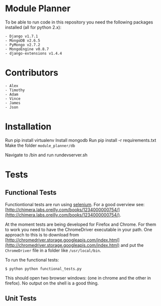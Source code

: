 # Module Planner

To be able to run code in this repository you need the following packages
installed (all for python 2.x):

    - Django v1.7.1
    - MongoDB v2.6.5
    - PyMongo v2.7.2
    - MongoEngine v0.8.7
    - django-extensions v1.4.4

# Contributors

    - Alex
    - Timothy
    - Adam
    - Vince
    - James
    - Json

# Installation

Run pip install virtualenv
Install mongodb
Run pip install -r requirements.txt
Make the folder `module_planner/db`

Navigate to /bin and run rundevserver.sh

# Tests

## Functional Tests

Functiontional tests are run using [selenium](http://selenium-python.readthedocs.org/).
For a good overview see: [http://chimera.labs.oreilly.com/books/1234000000754/](http://chimera.labs.oreilly.com/books/1234000000754/).

At the moment tests are being developed for Firefox and Chrome.
For them to work you need to have the ChromeDriver executable in your path.
One approach to this is to download from [http://chromedriver.storage.googleapis.com/index.html](http://chromedriver.storage.googleapis.com/index.html) and put the `ChromeDriver` file in a folder like `/usr/local/bin`.

To run the functional tests:

    $ python python functional_tests.py

This should open two browser windows: (one in chrome and the other in firefox).
No output on the shell is a good thing.

## Unit Tests
